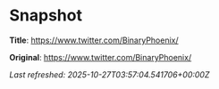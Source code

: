 # Snapshot

**Title**: https://www.twitter.com/BinaryPhoenix/

**Original**: <https://www.twitter.com/BinaryPhoenix/>

_Last refreshed: 2025-10-27T03:57:04.541706+00:00Z_
